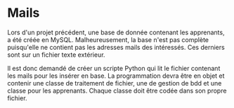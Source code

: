 # Mails

Lors d'un projet précédent, une base de donnée contenant les apprenants, a été créée en MySQL. Malheureusement, la base n'est pas complète puisqu'elle ne contient pas les adresses mails des intéressés. Ces derniers sont sur un fichier texte extérieur.

Il est donc demandé de créer un scripte Python qui lit le fichier contenant les mails pour les insérer en base. La programmation devra être en objet et contenir une classe de traitement de fichier, une de gestion de bdd et une classe pour les apprenants. Chaque classe doit être codée dans son propre fichier.
